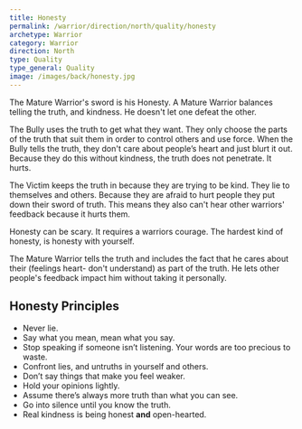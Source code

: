 ```yaml
---
title: Honesty
permalink: /warrior/direction/north/quality/honesty
archetype: Warrior
category: Warrior
direction: North
type: Quality
type_general: Quality
image: /images/back/honesty.jpg
---
```

   
  
The Mature Warrior's sword is his Honesty. A Mature Warrior balances telling the truth, and kindness. He doesn't let one defeat the other.   
  
The Bully uses the truth to get what they want. They only choose the parts of the truth that suit them in order to control others and use force. When the Bully tells the truth, they don't care about people’s heart and just blurt it out. Because they do this without kindness, the truth does not penetrate. It hurts.   
  
The Victim keeps the truth in because they are trying to be kind. They lie to themselves and others. Because they are afraid to hurt people they put down their sword of truth. This means they also can't hear other warriors' feedback because it hurts them.   
  
Honesty can be scary. It requires a warriors courage. The hardest kind of honesty, is honesty with yourself.  
  
The Mature Warrior tells the truth and includes the fact that he cares about their (feelings heart- don't understand) as part of the truth. He lets other people's feedback impact him without taking it personally.  
  
  
## Honesty Principles   
- Never lie.   
- Say what you mean, mean what you say.   
- Stop speaking if someone isn’t listening. Your words are too precious to waste.   
- Confront lies, and untruths in yourself and others.   
- Don’t say things that make you feel weaker.   
- Hold your opinions lightly.   
- Assume there’s always more truth than what you can see.   
- Go into silence until you know the truth.  
- Real kindness is being honest **and** open-hearted.  
  

